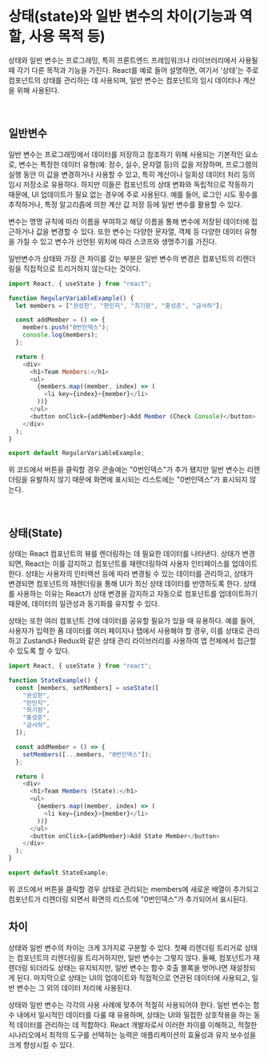 # 상태(state)와 일반 변수의 차이(기능과 역할, 사용 목적 등)

상태와 일반 변수는 프로그래밍, 특히 프론트엔드 프레임워크나 라이브러리에서 사용될 때 각기 다른 목적과 기능을 가진다. React를 예로 들어 설명하면, 여기서 '상태'는 주로 컴포넌트의 상태를 관리하는 데 사용되며, 일반 변수는 컴포넌트의 임시 데이터나 계산을 위해 사용된다.

<br />

## 일반변수

일반 변수는 프로그래밍에서 데이터를 저장하고 참조하기 위해 사용되는 기본적인 요소로, 변수는 특정한 데이터 유형(예: 정수, 실수, 문자열 등)의 값을 저장하며, 프로그램의 실행 동안 이 값을 변경하거나 사용할 수 있고, 특히 계산이나 일회성 데이터 처리 등의 임시 저장소로 유용하다. 하지만 이들은 컴포넌트의 상태 변화와 독립적으로 작동하기 때문에, UI 업데이트가 필요 없는 경우에 주로 사용된다. 예를 들어, 로그인 시도 횟수를 추적하거나, 특정 알고리즘에 의한 계산 값 저장 등에 일반 변수를 활용할 수 있다.

변수는 명명 규칙에 따라 이름을 부여하고 해당 이름을 통해 변수에 저장된 데이터에 접근하거나 값을 변경할 수 있다. 또한 변수는 다양한 문자열, 객체 등 다양한 데이터 유형을 가질 수 있고 변수가 선언된 위치에 따라 스코프와 생명주기를 가진다.

일반변수가 상태와 가장 큰 차이를 갖는 부분은 일반 변수의 변경은 컴포넌트의 리렌더링을 직접적으로 트리거하지 않는다는 것이다.

```js
import React, { useState } from "react";

function RegularVariableExample() {
  let members = ["권성한", "한민지", "최기원", "홍성준", "금서하"];

  const addMember = () => {
    members.push("0번인덱스");
    console.log(members);
  };

  return (
    <div>
      <h1>Team Members:</h1>
      <ul>
        {members.map((member, index) => (
          <li key={index}>{member}</li>
        ))}
      </ul>
      <button onClick={addMember}>Add Member (Check Console)</button>
    </div>
  );
}

export default RegularVariableExample;
```

위 코드에서 버튼을 클릭할 경우 콘솔에는 "0번인덱스"가 추가 됐지만 일반 변수는 리렌더링을 유발하지 않기 때문에 화면에 표시되는 리스트에는 "0번인덱스"가 표시되지 않는다.

<br />

## 상태(State)

상태는 React 컴포넌트의 뷰를 렌더링하는 데 필요한 데이터를 나타낸다. 상태가 변경되면, React는 이를 감지하고 컴포넌트를 재렌더링하여 사용자 인터페이스를 업데이트한다.
상태는 사용자의 인터랙션 등에 따라 변경될 수 있는 데이터를 관리하고, 상태가 변경되면 컴포넌트의 재렌더링을 통해 UI가 최신 상태 데이터를 반영하도록 한다.
상태를 사용하는 이유는 React가 상태 변경을 감지하고 자동으로 컴포넌트를 업데이트하기 때문에, 데이터의 일관성과 동기화를 유지할 수 있다.

상태는 또한 여러 컴포넌트 간에 데이터를 공유할 필요가 있을 때 유용하다. 예를 들어, 사용자가 입력한 폼 데이터를 여러 페이지나 탭에서 사용해야 할 경우, 이를 상태로 관리하고 Zustand나 Redux와 같은 상태 관리 라이브러리를 사용하여 앱 전체에서 접근할 수 있도록 할 수 있다.

```js
import React, { useState } from "react";

function StateExample() {
  const [members, setMembers] = useState([
    "권성한",
    "한민지",
    "최기원",
    "홍성준",
    "금서하",
  ]);

  const addMember = () => {
    setMembers([...members, "0번인덱스"]);
  };

  return (
    <div>
      <h1>Team Members (State):</h1>
      <ul>
        {members.map((member, index) => (
          <li key={index}>{member}</li>
        ))}
      </ul>
      <button onClick={addMember}>Add State Member</button>
    </div>
  );
}

export default StateExample;
```

위 코드에서 버튼을 클릭할 경우 상태로 관리되는 members에 새로운 배열이 추가되고 컴포넌트가 리렌더링 되면서 화면의 리스트에 "0번인덱스"가 추가되어서 표시된다.

## 차이

상태와 일반 변수의 차이는 크게 3가지로 구분할 수 있다. 첫째 리렌더링 트리거로 상태는 컴포넌트의 리렌더링을 트리거하지만, 일반 변수는 그렇지 않다. 둘째, 컴포넌트가 재렌더링 되더라도 상태는 유지되지만, 일반 변수는 함수 호출 블록을 벗어나면 재설정되게 된다. 마지막으로 상태는 UI의 업데이트와 직접적으로 연관된 데이터에 사용되고, 일반 변수는 그 외의 데이터 처리에 사용된다.

상태와 일반 변수는 각각의 사용 사례에 맞추어 적절히 사용되어야 한다. 일반 변수는 함수 내에서 일시적인 데이터를 다룰 때 유용하며, 상태는 UI와 밀접한 상호작용을 하는 동적 데이터를 관리하는 데 적합하다. React 개발자로서 이러한 차이를 이해하고, 적절한 시나리오에서 최적의 도구를 선택하는 능력은 애플리케이션의 효율성과 유지 보수성을 크게 향상시킬 수 있다.
